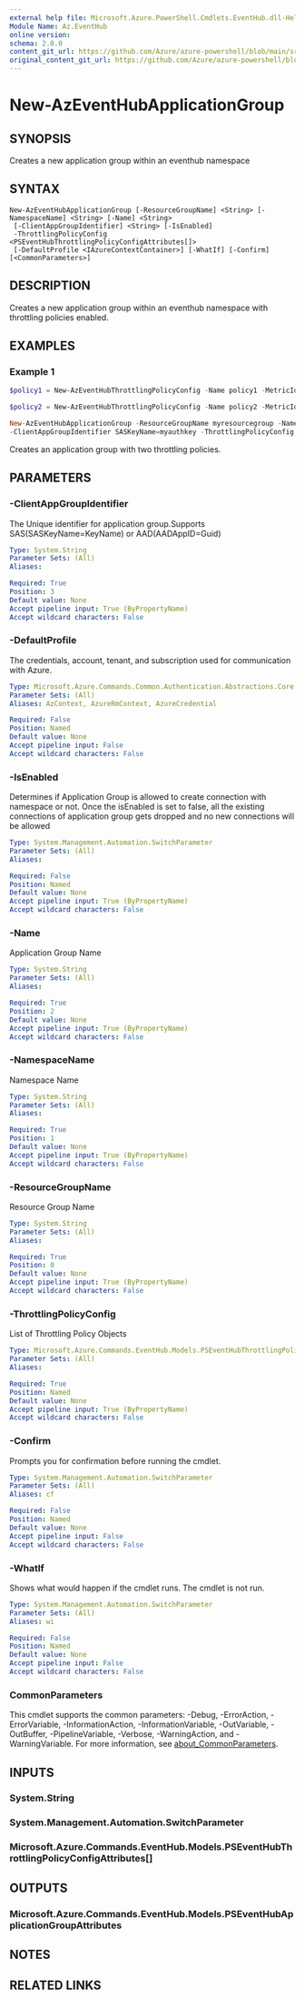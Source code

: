```yaml
---
external help file: Microsoft.Azure.PowerShell.Cmdlets.EventHub.dll-Help.xml
Module Name: Az.EventHub
online version: 
schema: 2.0.0
content_git_url: https://github.com/Azure/azure-powershell/blob/main/src/EventHub/EventHub/help/New-AzEventHubApplicationGroup.md
original_content_git_url: https://github.com/Azure/azure-powershell/blob/main/src/EventHub/EventHub/help/New-AzEventHubApplicationGroup.md
---
```


# New-AzEventHubApplicationGroup

## SYNOPSIS
Creates a new application group within an eventhub namespace

## SYNTAX

```
New-AzEventHubApplicationGroup [-ResourceGroupName] <String> [-NamespaceName] <String> [-Name] <String>
 [-ClientAppGroupIdentifier] <String> [-IsEnabled]
 -ThrottlingPolicyConfig <PSEventHubThrottlingPolicyConfigAttributes[]>
 [-DefaultProfile <IAzureContextContainer>] [-WhatIf] [-Confirm] [<CommonParameters>]
```

## DESCRIPTION
Creates a new application group within an eventhub namespace with throttling policies enabled.

## EXAMPLES

### Example 1
```powershell
$policy1 = New-AzEventHubThrottlingPolicyConfig -Name policy1 -MetricId IncomingBytes -RateLimitThreshold 12345

$policy2 = New-AzEventHubThrottlingPolicyConfig -Name policy2 -MetricId IncomingMessages -RateLimitThreshold 23416

New-AzEventHubApplicationGroup -ResourceGroupName myresourcegroup -NamespaceName mynamespace -Name myappgroup `
-ClientAppGroupIdentifier SASKeyName=myauthkey -ThrottlingPolicyConfig $policy1, $policy2
```

Creates an application group with two throttling policies.

## PARAMETERS

### -ClientAppGroupIdentifier
The Unique identifier for application group.Supports SAS(SASKeyName=KeyName) or AAD(AADAppID=Guid)

```yaml
Type: System.String
Parameter Sets: (All)
Aliases:

Required: True
Position: 3
Default value: None
Accept pipeline input: True (ByPropertyName)
Accept wildcard characters: False
```

### -DefaultProfile
The credentials, account, tenant, and subscription used for communication with Azure.

```yaml
Type: Microsoft.Azure.Commands.Common.Authentication.Abstractions.Core.IAzureContextContainer
Parameter Sets: (All)
Aliases: AzContext, AzureRmContext, AzureCredential

Required: False
Position: Named
Default value: None
Accept pipeline input: False
Accept wildcard characters: False
```

### -IsEnabled
Determines if Application Group is allowed to create connection with namespace or not.
Once the isEnabled is set to false, all the existing connections of application group gets dropped and no new connections will be allowed

```yaml
Type: System.Management.Automation.SwitchParameter
Parameter Sets: (All)
Aliases:

Required: False
Position: Named
Default value: None
Accept pipeline input: True (ByPropertyName)
Accept wildcard characters: False
```

### -Name
Application Group Name

```yaml
Type: System.String
Parameter Sets: (All)
Aliases:

Required: True
Position: 2
Default value: None
Accept pipeline input: True (ByPropertyName)
Accept wildcard characters: False
```

### -NamespaceName
Namespace Name

```yaml
Type: System.String
Parameter Sets: (All)
Aliases:

Required: True
Position: 1
Default value: None
Accept pipeline input: True (ByPropertyName)
Accept wildcard characters: False
```

### -ResourceGroupName
Resource Group Name

```yaml
Type: System.String
Parameter Sets: (All)
Aliases:

Required: True
Position: 0
Default value: None
Accept pipeline input: True (ByPropertyName)
Accept wildcard characters: False
```

### -ThrottlingPolicyConfig
List of Throttling Policy Objects

```yaml
Type: Microsoft.Azure.Commands.EventHub.Models.PSEventHubThrottlingPolicyConfigAttributes[]
Parameter Sets: (All)
Aliases:

Required: True
Position: Named
Default value: None
Accept pipeline input: True (ByPropertyName)
Accept wildcard characters: False
```

### -Confirm
Prompts you for confirmation before running the cmdlet.

```yaml
Type: System.Management.Automation.SwitchParameter
Parameter Sets: (All)
Aliases: cf

Required: False
Position: Named
Default value: None
Accept pipeline input: False
Accept wildcard characters: False
```

### -WhatIf
Shows what would happen if the cmdlet runs.
The cmdlet is not run.

```yaml
Type: System.Management.Automation.SwitchParameter
Parameter Sets: (All)
Aliases: wi

Required: False
Position: Named
Default value: None
Accept pipeline input: False
Accept wildcard characters: False
```

### CommonParameters
This cmdlet supports the common parameters: -Debug, -ErrorAction, -ErrorVariable, -InformationAction, -InformationVariable, -OutVariable, -OutBuffer, -PipelineVariable, -Verbose, -WarningAction, and -WarningVariable. For more information, see [about_CommonParameters](http://go.microsoft.com/fwlink/?LinkID=113216).

## INPUTS

### System.String

### System.Management.Automation.SwitchParameter

### Microsoft.Azure.Commands.EventHub.Models.PSEventHubThrottlingPolicyConfigAttributes[]

## OUTPUTS

### Microsoft.Azure.Commands.EventHub.Models.PSEventHubApplicationGroupAttributes

## NOTES

## RELATED LINKS

